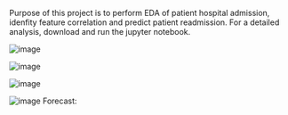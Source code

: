 Purpose of this project is to perform EDA of patient hospital admission, idenfity feature correlation and predict patient readmission. For a detailed analysis, download and run the jupyter notebook.

![image](https://github.com/user-attachments/assets/a1dcae0b-a04f-4f59-9c5e-ca448f3add01)

![image](https://github.com/user-attachments/assets/33b9ab37-a59d-4856-affe-1e97e3ebdbad)

![image](https://github.com/user-attachments/assets/c6de1775-e769-425d-8abf-8eacb66ff6cd)

![image](https://github.com/user-attachments/assets/e05c383c-eabc-4629-8779-0433d0a6cc14)
Forecast:
